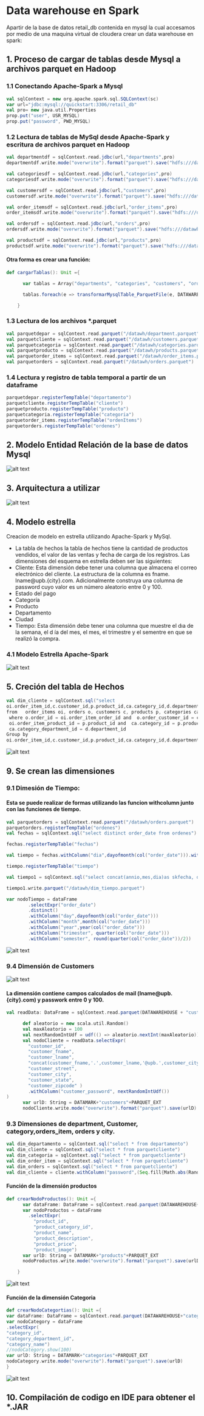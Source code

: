 # Data warehouse en Spark

Apartir de la base de datos retail_db contenida en mysql la cual accesamos por medio de una maquina virtual de cloudera crear un data warehouse en spark:

## 1. Proceso de cargar de tablas desde Mysql a archivos parquet en Hadoop

### 1.1 Conectando Apache-Spark a Mysql
```scala
val sqlContext = new org.apache.spark.sql.SQLContext(sc)
var url="jdbc:mysql://quickstart:3306/retail_db"
val pro= new java.util.Properties
prop.put("user", USR_MYSQL)
prop.put("password", PWD_MYSQL)

```
### 1.2 Lectura de tablas de MySql desde Apache-Spark y escritura de archivos parquet en Hadoop
```scala
val departmentdf = sqlContext.read.jdbc(url,"departments",pro)
departmentdf.write.mode("overwrite").format("parquet").save("hdfs:///datawh/department.parquet")
```
```scala
val categoriesdf = sqlContext.read.jdbc(url,"categories",pro)
categoriesdf.write.mode("overwrite").format("parquet").save("hdfs:///datawh/categories.parquet")
```
```scala
val customersdf = sqlContext.read.jdbc(url,"customers",pro)
customersdf.write.mode("overwrite").format("parquet").save("hdfs:///datawh/customers.parquet")
```
```scala
val order_itemsdf = sqlContext.read.jdbc(url,"order_items",pro)
order_itemsdf.write.mode("overwrite").format("parquet").save("hdfs:///datawh/order_items.parquet")
```
```scala
val ordersdf = sqlContext.read.jdbc(url,"orders",pro)
ordersdf.write.mode("overwrite").format("parquet").save("hdfs:///datawh/orders.parquet")
```
```scala
val productsdf = sqlContext.read.jdbc(url,"products",pro)
productsdf.write.mode("overwrite").format("parquet").save("hdfs:///datawh/products.parquet")
```
#### Otra forma es crear una función:

```scala
def cargarTablas(): Unit ={

      var tablas = Array("departments", "categories", "customers", "order_items", "orders", "products")

      tablas.foreach(e => transformarMysqlTable_ParquetFile(e, DATAWAREHOUSE))

    }
```

### 1.3 Lectura de los archivos *.parquet 

```scala
val parquetdepar = sqlContext.read.parquet("/datawh/department.parquet")
val parquetcliente = sqlContext.read.parquet("/datawh/customers.parquet")
val parquetcategoria = sqlContext.read.parquet("/datawh/categories.parquet")
val parquetproducto = sqlContext.read.parquet("/datawh/products.parquet")
val parquetorder_items = sqlContext.read.parquet("/datawh/order_items.parquet")
val parquetorders = sqlContext.read.parquet("/datawh/orders.parquet")
```

### 1.4 Lectura y registro de tabla temporal a partir de un dataframe

```scala
parquetdepar.registerTempTable("departamento")
parquetcliente.registerTempTable("cliente")
parquetproducto.registerTempTable("producto")
parquetcategoria.registerTempTable("categoria")
parquetorder_items.registerTempTable("ordenItems")
parquetorders.registerTempTable("ordenes")

```

## 2. Modelo Entidad Relación de la base de datos Mysql

![alt text](recursos/ModeloER.png "Modelo-ER Retail_db")

## 3. Arquitectura a utilizar

![alt text](recursos/Arquitectura.png "Aquitectura Big Data")


## 4. Modelo estrella 

Creacion de modelo en estrella utilizando Apache-Spark y MySql.

* La tabla de hechos la tabla de hechos tiene la cantidad de productos vendidos, el valor de las ventas y fecha de carga de los registros. Las dimensiones del esquema en estrella deben ser las siguientes: 
* Cliente: Esta dimensión debe tener una columna que almacena el correo electrónico del cliente. La estructura de la columna es fname. lname@upb.{city}.com. Adicionalmente construya una columna de password cuyo valor es un número aleatorio entre 0 y 100. 
* Estado del pago
* Categoría 
* Producto
* Departamento
* Ciudad
* Tiempo: Esta dimensión debe tener una columna que muestre el dıa de la semana, el d ́ıa del mes, el mes, el trimestre y el sementre en que se realizó la compra. 

### 4.1 Modelo Estrella Apache-Spark

![alt text](recursos/Diagrama_Estrella.png "Modelo de Estrella")

## 5. Creción del tabla de Hechos

```scala
val dim_cliente = sqlContext.sql("select 
oi.order_item_id,c.customer_id,p.product_id,ca.category_id,d.department_id, city_id, o.order_date as fecha_Carga,sum(oi.order_item_subtotal) as Val_Ventas,sum(order_item_quantity) as Cant_Prod
from   order_items oi, orders o, customers c, products p, categories ca, departments d, city ci
 where o.order_id = oi.order_item_order_id and  o.order_customer_id = c.customer_id and
 oi.order_item_product_id = p.product_id and  ca.category_id = p.product_category_id and
 ca.category_department_id = d.department_id
Group by 
oi.order_item_id,c.customer_id,p.product_id,ca.category_id,d.department_id, ci.city_id")
```

![alt text](recursos/Tabla_Hechos(Ventas).jpg "Tabla de Hechos")


## 9. Se crean las dimensiones

### 9.1 Dimesión de Tiempo: 

#### Esta se puede realizar de formas utilizando las funcion withcolumn junto con las funciones de tiempo.

```scala
val parquetorders = sqlContext.read.parquet("/datawh/orders.parquet")
parquetorders.registerTempTable("ordenes")
val fechas = sqlContext.sql("select distinct order_date from ordenes")

fechas.registerTempTable("fechas")

val tiempo = fechas.withColumn("dia",dayofmonth(col("order_date"))).withColumn("mes",month(col("order_date"))).withColumn("annio",year(col("order_date")))

tiempo.registerTempTable("tiempo")

val tiempo1 = sqlContext.sql("select concat(annio,mes,dia)as skfecha, dia,mes,annio, quarter(order_date) as trimestre, round((quarter(order_date))/2) as semestre from tiempo")

tiempo1.write.parquet("/datawh/dim_tiempo.parquet")
```

```scala
var nodoTiempo = dataFrame
        .selectExpr("order_date")
        .distinct()
        .withColumn("day",dayofmonth(col("order_date")))
        .withColumn("month",month(col("order_date")))
        .withColumn("year",year(col("order_date")))      
        .withColumn("trimester", quarter(col("order_date")))
        .withColumn("semester", round(quarter(col("order_date"))/2))
```
![alt text](recursos/Dimensión_Tiempo.jpg "Dimensión del tiempo")

### 9.4 Dimensión de Customers

![alt text](recursos/Dimensión_Cliente.jpg  "Dimensión Customer")

#### La dimensión contiene campos calculados de mail (lname@upb.{city}.com) y passwork entre 0 y 100.
```scala
val readData: DataFrame = sqlContext.read.parquet(DATAWAREHOUSE + "customers" + PARQUET_EXT)

      def aleatorio = new scala.util.Random()
      val maxAleatorio = 100
      val nextRandomIntUdf = udf(() => aleatorio.nextInt(maxAleatorio))
      val nodoCliente = readData.selectExpr(
        "customer_id",
        "customer_fname",
        "customer_lname",
        "concat(customer_fname,'.',customer_lname,'@upb.',customer_city,'com') as customer_email",
        "customer_street",
        "customer_city",
        "customer_state",
        "customer_zipcode" )
        .withColumn("customer_password", nextRandomIntUdf())
)
      var urlD: String = DATAMARK+"customers"+PARQUET_EXT
      nodoCliente.write.mode("overwrite").format("parquet").save(urlD)
```

### 9.3 Dimensiones de department, Customer, category,orders_item, orders y city.
```scala
val dim_departamento = sqlContext.sql("select * from departamento")
val dim_cliente = sqlContext.sql("select * from parquetcliente")
val dim_categoria = sqlContext.sql("select * from parquetcliente")
val dim_order_item = sqlContext.sql("select * from parquetcliente")
val dim_orders = sqlContext.sql("select * from parquetcliente")
val dim_cliente = cliente.withColumn("password",(Seq.fill{Math.abs(Random.nextInt % 100L)}))
```

#### Función de la dimensión productos
```scala
def crearNodoProductos(): Unit ={
      var dataFrame: DataFrame = sqlContext.read.parquet(DATAWAREHOUSE+"products"+PARQUET_EXT)
      var nodoProductos = dataFrame
        .selectExpr(
          "product_id",
          "product_category_id",
          "product_name",
          "product_description",
          "product_price",
          "product_image")
      var urlD: String = DATAMARK+"products"+PARQUET_EXT
      nodoProductos.write.mode("overwrite").format("parquet").save(urlD)

    }
```
![alt text](recursos/Dimensión_Producto.jpg  "Dimensión Product")


#### Función de la dimensión Categoria
```scala
def crearNodoCategortias(): Unit ={
var dataFrame: DataFrame = sqlContext.read.parquet(DATAWAREHOUSE+"categories"+PARQUET_EXT)
var nodoCategory = dataFrame
.selectExpr(
"category_id",
"category_department_id",
"category_name")
//nodoCategory.show(100)
var urlD: String = DATAMARK+"categories"+PARQUET_EXT
nodoCategory.write.mode("overwrite").format("parquet").save(urlD)
}
```
![alt text](recursos/Dimensión_Categoria.jpg  "Dimensión Category")


## 10. Compilación de codigo en IDE para obtener el *.JAR


